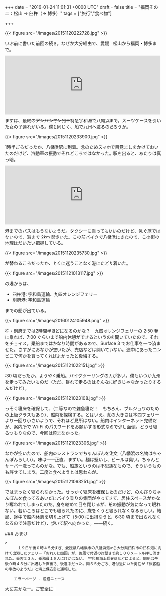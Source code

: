 
+++
date = "2016-01-24 11:01:31 +0000 UTC"
draft = false
title = "福岡その二：松山 → 臼杵（→ 博多）"
tags = ["旅行","食べ物"]

+++


{{< figure src="/images/20151120222728.jpg"  >}}

いぶ前に書いた前回の続き。なぜか大分経由で、愛媛・松山から福岡・博多まで。<iframe src="https://hatenablog-parts.com/embed?url=https%3A%2F%2Fblog.daruyanagi.jp%2Fentry%2F2015%2F12%2F16%2F051543" title="福岡その一：愛媛・松山から福岡までのルート選定。飛行機から謎ルートまで - だるろぐ" class="embed-card embed-blogcard" scrolling="no" frameborder="0" style="display: block; width: 100%; height: 190px; max-width: 500px; margin: 10px 0px;"></iframe>まずは、最終の<s>アンパンマン列車</s>特急宇和海で八幡浜まで。スーツケースを引いた女の子連れがいる。僕と同じく、船で九州へ渡るのだろうか。

{{< figure src="/images/20151120233900.jpg"  >}}

1時半ごろだったか、八幡浜駅に到着。念のためスマホで目覚ましをかけておいたのだけど、汽動車の振動でそれどころではなかった。駅を出ると、あたりは真っ暗。<iframe src="https://hatenablog-parts.com/embed?url=https%3A%2F%2Fblog.daruyanagi.jp%2Fentry%2F2015%2F12%2F09%2F000000" title="バイクで愛媛の先っぽまで行ってきたった。 - だるろぐ" class="embed-card embed-blogcard" scrolling="no" frameborder="0" style="display: block; width: 100%; height: 190px; max-width: 500px; margin: 10px 0px;"></iframe>港までのバスはもうないようだ。タクシーに乗ってもいいのだけど、急ぐ旅ではないので、港まで 2km 弱歩いた。この前バイクで八幡浜にきたので、この街の地理はだいたい把握している。

{{< figure src="/images/20151120235730.jpg"  >}}

が替わるころだったか、とくに迷うことなく港にたどり着いた。

{{< figure src="/images/20151121013117.jpg"  >}}

の港からは、

<ul>
<li>臼杵港: 宇和島運輸、九四オレンジフェリー</li>
<li>別府港: 宇和島運輸</li>
</ul>までの船が出ている。

{{< figure src="/images/20160124105948.png"  >}}

杵・別府までは2時間半ほどになるのかな？　九四オレンジフェリーの 2:50 発に乗れば、7:00 ぐらいまで船内休憩ができるというのを聞いていたので、それをチョイス。乗船まではかなり時間があるので、Surface 3 でお仕事を一つ済ませた。さすがにおなかが空いたが、売店などは開いていない。途中にあったコンビニで何かを買ってくればよかったと後悔する。

{{< figure src="/images/20151121022151.jpg"  >}}

:30 頃だったか。ようやく乗船。バイクツーリングの人が多い。僕もいつか九州を走ってみたいものだ（ただ、群れて走るのはそんなに好きじゃなかったりするんだけど）。

{{< figure src="/images/20151121023108.jpg"  >}}

っそく寝床を確保して、（二等なので雑魚寝だ！　もちろん、ブルジョワのための上級クラスもあり）、船内を探検する。とはいえ、船の大きさは本四フェリーより一回り小さいようで、それほど見所はない。船内はインターネット完備だが、案内所で Wi-Fi のパスワードをお願いする形式なので少し面倒。どうせ寝るつもりなので、今回は頼まなかった。

{{< figure src="/images/20151121023306.jpg"  >}}

なかが空いたので、船内のレストランでちゃんぽんを注文（八幡浜の名物はちゃんぽんらしい）。味は――正直、まずい。麺は堅いし、ビールは臭い。ちゃんとサーバー洗ってんのかな。でも、船旅というのは不思議なもので、そういうものも許せてしまう。二度と食べようとは思わんが。

{{< figure src="/images/20151121063251.jpg"  >}}

ではまったく寝られなかった。せっかく寝床を確保したのだけど、のんびりちゃんぽんを食ってるあいだにバイク乗りの集団がやってきて、居住スペースがかなり奪われてしまったのだ。身を縮めて目を閉じるが、船の振動が気になって眠れない。若いころはどこでも寝られたのに、歳をくうと寝られなくなるらしい。結局、途中で船内休憩を切り上げて（5:00 に出損なうと、6:30 頃まで出られなくなるので注意だけど）、歩いて駅へ向かった。――続く。

<div class="section">
    ### おまけ
    
    >
        　１９日午後０時４５分すぎ、愛媛県八幡浜市の八幡浜港から大分県臼杵市の臼杵港に向けて出港したフェリー「おれんじ四国」が、強風で付近の岸壁まで約１００メートル押し流された。乗客２３人、乗務員１０人にけがはない。　宇和島海上保安部などによると、同船は午後０時４５分に出港した直後で、後進中だった。同５５分ごろ、港付近にいた男性が「旅客船の事故のようだ」と海上保安部に通報した。

        エラーページ - 産経ニュース
    
大丈夫かなー。ご安全に！

</div>

